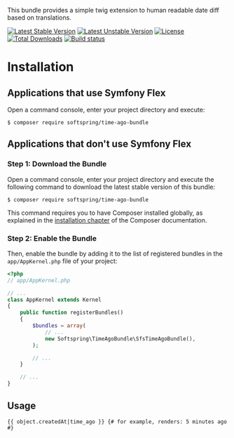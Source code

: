 This bundle provides a simple twig extension to human readable date diff based on translations.

[![Latest Stable Version](https://poser.pugx.org/softspring/time-ago-bundle/v/stable.svg)](https://packagist.org/packages/softspring/time-ago-bundle)
[![Latest Unstable Version](https://poser.pugx.org/softspring/time-ago-bundle/v/unstable.svg)](https://packagist.org/packages/softspring/time-ago-bundle)
[![License](https://poser.pugx.org/softspring/time-ago-bundle/license.svg)](https://packagist.org/packages/softspring/time-ago-bundle)
[![Total Downloads](https://poser.pugx.org/softspring/time-ago-bundle/downloads)](https://packagist.org/packages/softspring/time-ago-bundle)
[![Build status](https://app.travis-ci.com/github/softspring/time-ago-bundle.svg?branch=master)](https://app.travis-ci.com/github/softspring/time-ago-bundle)

# Installation

## Applications that use Symfony Flex

Open a command console, enter your project directory and execute:

```console
$ composer require softspring/time-ago-bundle
```

## Applications that don't use Symfony Flex

### Step 1: Download the Bundle

Open a command console, enter your project directory and execute the
following command to download the latest stable version of this bundle:

```console
$ composer require softspring/time-ago-bundle
```

This command requires you to have Composer installed globally, as explained
in the [installation chapter](https://getcomposer.org/doc/00-intro.md)
of the Composer documentation.

### Step 2: Enable the Bundle

Then, enable the bundle by adding it to the list of registered bundles
in the `app/AppKernel.php` file of your project:

```php
<?php
// app/AppKernel.php

// ...
class AppKernel extends Kernel
{
    public function registerBundles()
    {
        $bundles = array(
            // ...
            new Softspring\TimeAgoBundle\SfsTimeAgoBundle(),
        );

        // ...
    }

    // ...
}
```

## Usage

```twig
{{ object.createdAt|time_ago }} {# for example, renders: 5 minutes ago #}
```

